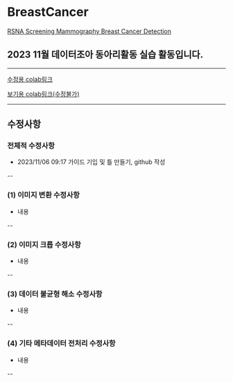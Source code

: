 # BreastCancer
[RSNA Screening Mammography Breast Cancer Detection](https://www.kaggle.com/competitions/rsna-breast-cancer-detection)


## 2023 11월 데이터조아 동아리활동 실습 활동입니다.
---

[수정용 colab링크](https://colab.research.google.com/drive/1pQ6KOjG7bT1hKCCEqshL5jZ99OTQBnJ8?usp=sharing)

[보기용 colab링크(수정불가)](https://github.com/j0gea/BreastCancer/blob/main/BreastCancer.ipynb)

---
## 수정사항

### 전체적 수정사항
- 2023/11/06 09:17 가이드 기입 및 틀 만들기, github 작성

--
### (1) 이미지 변환 수정사항
- 내용

--
### (2) 이미지 크롭 수정사항
- 내용

--
### (3) 데이터 불균형 해소 수정사항
- 내용

--
### (4) 기타 메타데이터 전처리 수정사항
- 내용

--
